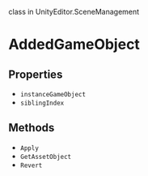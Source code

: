 class in UnityEditor.SceneManagement
# AddedGameObject

## Properties
- `instanceGameObject`
- `siblingIndex`
## Methods
- `Apply`
- `GetAssetObject`
- `Revert`
